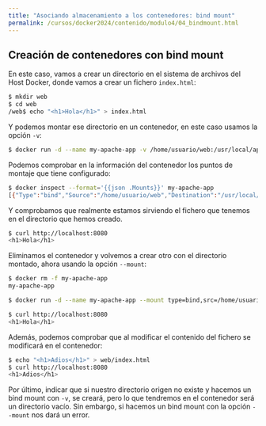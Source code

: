 ```yaml
---
title: "Asociando almacenamiento a los contenedores: bind mount"
permalink: /cursos/docker2024/contenido/modulo4/04_bindmount.html
---
```


## Creación de contenedores con bind mount

En este caso, vamos a crear un directorio en el sistema de archivos del Host Docker, donde vamos a crear un fichero `index.html`:

```bash
$ mkdir web
$ cd web
/web$ echo "<h1>Hola</h1>" > index.html
```

Y podemos montar ese directorio en un contenedor, en este caso usamos la opción `-v`:

```bash
$ docker run -d --name my-apache-app -v /home/usuario/web:/usr/local/apache2/htdocs -p 8080:80 httpd:2.4
```

Podemos comprobar en la información del contenedor los puntos de montaje que tiene configurado:

```bash
$ docker inspect --format='{{json .Mounts}}' my-apache-app 
[{"Type":"bind","Source":"/home/usuario/web","Destination":"/usr/local/apache2/htdocs","Mode":"","RW":true,"Propagation":"rprivate"}]
```

Y comprobamos que realmente estamos sirviendo el fichero que tenemos en el directorio que hemos creado.

```bash
$ curl http://localhost:8080
<h1>Hola</h1>
```

Eliminamos el contenedor y volvemos a crear otro con el directorio montado, ahora usando la opción `--mount`:

```bash
$ docker rm -f my-apache-app 
my-apache-app

$ docker run -d --name my-apache-app --mount type=bind,src=/home/usuario/web,dst=/usr/local/apache2/htdocs -p 8080:80 httpd:2.4

$ curl http://localhost:8080
<h1>Hola</h1>
```

Además, podemos comprobar que al modificar el contenido del fichero se modificará en el contenedor:

```bash
$ echo "<h1>Adios</h1>" > web/index.html 
$ curl http://localhost:8080
<h1>Adios</h1>
```

Por último, indicar que si nuestro directorio origen no existe y hacemos un bind mount con `-v`, se creará, pero lo que tendremos en el contenedor será un directorio vacío. Sin embargo, si hacemos un bind mount con la opción `--mount` nos dará un error.

